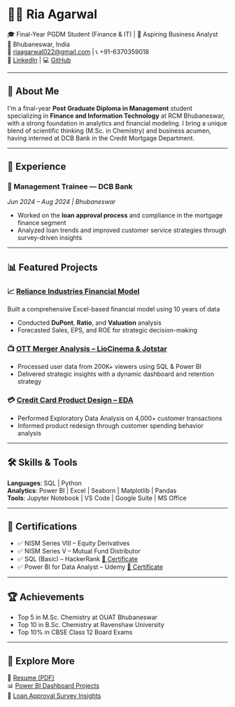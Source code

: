 # 👩‍💼 Ria Agarwal

🎓 Final-Year PGDM Student (Finance & IT) | 💼 Aspiring Business Analyst  
📍 Bhubaneswar, India  
📧 riaagarwal022@gmail.com | 📞 +91-6370359018  
🔗 [LinkedIn](https://www.linkedin.com/in/riaag/) | 💻 [GitHub](https://github.com/riaagar)

---

## 🚀 About Me

I'm a final-year **Post Graduate Diploma in Management** student specializing in **Finance and Information Technology** at RCM Bhubaneswar, with a strong foundation in analytics and financial modeling. I bring a unique blend of scientific thinking (M.Sc. in Chemistry) and business acumen, having interned at DCB Bank in the Credit Mortgage Department.

---

## 💼 Experience

### 🏦 Management Trainee — **DCB Bank**  
*Jun 2024 – Aug 2024 | Bhubaneswar*  
- Worked on the **loan approval process** and compliance in the mortgage finance segment  
- Analyzed loan trends and improved customer service strategies through survey-driven insights

---

## 📊 Featured Projects

### 📈 [Reliance Industries Financial Model](https://github.com/riaagar/Reliance-Financial-Model)
Built a comprehensive Excel-based financial model using 10 years of data  
- Conducted **DuPont**, **Ratio**, and **Valuation** analysis  
- Forecasted Sales, EPS, and ROE for strategic decision-making

### 📺 [OTT Merger Analysis – LioCinema & Jotstar](https://github.com/riaagar/OTT-Merger)
- Processed user data from 200K+ viewers using SQL & Power BI  
- Delivered strategic insights with a dynamic dashboard and retention strategy

### 💳 [Credit Card Product Design – EDA](https://www.kaggle.com/code/riaagrpgdm/mitron-bank-transactions-eda)
- Performed Exploratory Data Analysis on 4,000+ customer transactions  
- Informed product redesign through customer spending behavior analysis

---

## 🛠️ Skills & Tools

**Languages**: SQL | Python  
**Analytics**: Power BI | Excel | Seaborn | Matplotlib | Pandas  
**Tools**: Jupyter Notebook | VS Code | Google Suite | MS Office

---

## 📜 Certifications

- ✅ NISM Series VIII – Equity Derivatives  
- ✅ NISM Series V – Mutual Fund Distributor  
- ✅ SQL (Basic) – HackerRank [📜 Certificate](https://www.hackerrank.com/certificates/iframe/09e3f7c1dcc6)  
- ✅ Power BI for Data Analyst – Udemy [📜 Certificate](https://www.udemy.com/certificate/UC-ec35f3db-2595-4e04-a603-c9f395931075/)

---

## 🏆 Achievements

- Top 5 in M.Sc. Chemistry at OUAT Bhubaneswar  
- Top 10 in B.Sc. Chemistry at Ravenshaw University  
- Top 10% in CBSE Class 12 Board Exams

---

## 📂 Explore More

📄 [Resume (PDF)](https://drive.google.com/file/d/13ki9iw--AyGDGG7nPv1SbQBftiT-NCZI/view?usp=sharing)  
📊 [Power BI Dashboard Projects](https://drive.google.com/file/d/1n-XEzVows2vVbndfne9yqa8B4zJJQ4hz/view?usp=sharing)  
📘 [Loan Approval Survey Insights](https://drive.google.com/file/d/1Crh6swtrgv3lHpwyRCm02ni2KI-USQi3/view?usp=sharing)  
